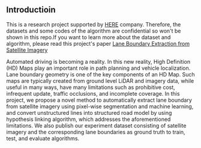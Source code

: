 ## Introductioin
This is a research project supported by [HERE](https://www.here.com/en) company.
Therefore, the datasets and some codes of the algorithm are confidential so won't be shown in this repo.If you want to learn more about the dataset and algorithm, please read this project's paper [Lane Boundary Extraction from Satellite Imagery](AUTONOMOUSGIS_2017_paper_3.pdf)

Automated driving is becoming a reality. In this new reality, High
Definition (HD) Maps play an important role in path planning and
vehicle localization. Lane boundary geometry is one of the key components
of an HD Map. Such maps are typically created from ground
level LiDAR and imagery data, while useful in many ways, have
many limitations such as prohibitive cost, infrequent update, traffic
occlusions, and incomplete coverage. In this project, we propose
a novel method to automatically extract lane boundary from satellite
imagery using pixel-wise segmentation and machine learning,
and convert unstructured lines into structured road model by using
hypothesis linking algorithm, which addresses the aforementioned
limitations. We also publish our experiment dataset consisting of
satellite imagery and the corresponding lane boundaries as ground
truth to train, test, and evaluate algorithms.

